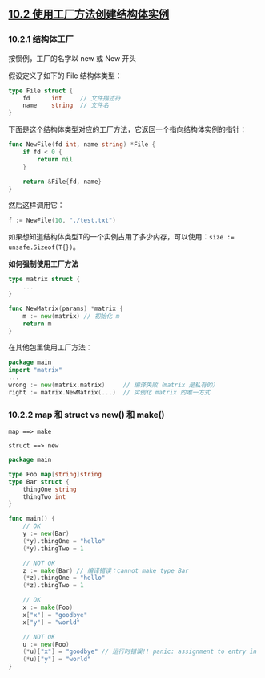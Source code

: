 ## [10.2 使用工厂方法创建结构体实例](https://github.com/Unknwon/the-way-to-go_ZH_CN/blob/master/eBook/10.2.md)

### 10.2.1 结构体工厂

按惯例，工厂的名字以 new 或 New 开头

假设定义了如下的 File 结构体类型：
```go
type File struct {
    fd      int     // 文件描述符
    name    string  // 文件名
}
```
下面是这个结构体类型对应的工厂方法，它返回一个指向结构体实例的指针：
```go
func NewFile(fd int, name string) *File {
    if fd < 0 {
        return nil
    }

    return &File{fd, name}
}
```
然后这样调用它：
```go
f := NewFile(10, "./test.txt")
```

如果想知道结构体类型T的一个实例占用了多少内存，可以使用：`size := unsafe.Sizeof(T{})`。

**如何强制使用工厂方法**
```go
type matrix struct {
    ...
}

func NewMatrix(params) *matrix {
    m := new(matrix) // 初始化 m
    return m
}
```
在其他包里使用工厂方法：
```go
package main
import "matrix"
...
wrong := new(matrix.matrix)     // 编译失败（matrix 是私有的）
right := matrix.NewMatrix(...)  // 实例化 matrix 的唯一方式
```

### 10.2.2 map 和 struct vs new() 和 make()
`map ==> make`

`struct ==> new`

```go
package main

type Foo map[string]string
type Bar struct {
    thingOne string
    thingTwo int
}

func main() {
    // OK
    y := new(Bar)
    (*y).thingOne = "hello"
    (*y).thingTwo = 1

    // NOT OK
    z := make(Bar) // 编译错误：cannot make type Bar
    (*z).thingOne = "hello"
    (*z).thingTwo = 1

    // OK
    x := make(Foo)
    x["x"] = "goodbye"
    x["y"] = "world"

    // NOT OK
    u := new(Foo)
    (*u)["x"] = "goodbye" // 运行时错误!! panic: assignment to entry in nil map
    (*u)["y"] = "world"
}
```